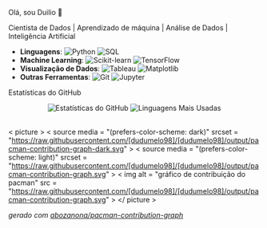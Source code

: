 Olá, sou Duilio 👋

<p>Cientista de Dados | Aprendizado de máquina | Análise de Dados | Inteligência Artificial</p>

- **Linguagens**: ![Python](https://img.shields.io/badge/Python-3776AB?style=flat-square&logo=python&logoColor=white) ![SQL](https://img.shields.io/badge/SQL-4479A1?style=flat-square&logo=sql&logoColor=white)
- **Machine Learning**: ![Scikit-learn](https://img.shields.io/badge/Scikit%20Learn-F7931E?style=flat-square&logo=scikit-learn&logoColor=white) ![TensorFlow](https://img.shields.io/badge/TensorFlow-FF6F00?style=flat-square&logo=tensorflow&logoColor=white) 
- **Visualização de Dados**: ![Tableau](https://img.shields.io/badge/Tableau-E97627?style=flat-square&logo=tableau&logoColor=white) ![Matplotlib](https://img.shields.io/badge/Matplotlib-2C3E50?style=flat-square&logo=matplotlib&logoColor=white)
- **Outras Ferramentas**: ![Git](https://img.shields.io/badge/Git-F1502F?style=flat-square&logo=git&logoColor=white) ![Jupyter](https://img.shields.io/badge/Jupyter-F37626?style=flat-square&logo=jupyter&logoColor=white)



Estatísticas do GitHub
<div align="center">
<img src="https://github-readme-stats.vercel.app/api?username=dudumelo98&show_icons=true&theme=dark" alt="Estatísticas do GitHub" />
<img src="https://github-readme-stats.vercel.app/api/top-langs/?username=dudumelo98&layout=compact&theme=dark" alt="Linguagens Mais Usadas" />
</div>

<br clear="both"/>
<picture>

< picture > < source media = "(prefers-color-scheme: dark)" srcset = "https://raw.githubusercontent.com/[dudumelo98]/[dudumelo98]/output/pacman-contribution-graph-dark.svg" > < source media = "(prefers-color-scheme: light)" srcset = "https://raw.githubusercontent.com/[dudumelo98]/[dudumelo98]/output/pacman-contribution-graph.svg" > < img alt = "gráfico de contribuição do pacman" src = "https://raw.githubusercontent.com/[dudumelo98]/[dudumelo98]/output/pacman-contribution-graph.svg" > </ picture >
    
    
    


_gerado com [ abozanona/pacman-contribution-graph ]( https://abozanona.github.io/pacman-contribution-graph/ )_
